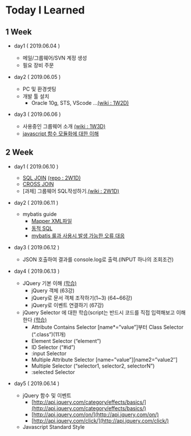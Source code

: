 # Today I Learned

## 1 Week 
* day1 ( 2019.06.04 )
  - 메일/그룹웨어/SVN 계정 생성
  - 필요 장비 주문
  
* day2 ( 2019.06.05 )
  - PC 및 환경셋팅
  - 개발 툴 설치
    + Oracle 10g, STS, VScode ...[(wiki : 1W2D)](https://github.com/fyrn4/TIL/wiki/1W2D)
    
* day3 ( 2019.06.06 )
  - 사용중인 그룹웨어 소개 [(wiki : 1W3D)](https://github.com/fyrn4/TIL/wiki/1W3D)
  - [javascript 함수 모듈화에 대한 이해](http://www.nextree.co.kr/p4150/)
  
## 2 Week
* day1 ( 2019.06.10 )
  - [SQL JOIN](https://www.youtube.com/watch?v=2Xa54XBXbk0&list=PLuHgQVnccGMAG1O1BRZCT3wkD_aPmPylq) [(repo : 2W1D)](https://github.com/fyrn4/TIL/tree/master/2W1D)
  - [CROSS JOIN](https://thebook.io/006696/part01/ch06/03/03/)
  - [과제] 그룹웨어 SQL작성하기.[(wiki : 2W1D)](https://github.com/fyrn4/TIL/wiki/2W1D)
  
* day2 ( 2019.06.11 )
  - mybatis guide
    - [Mapper XML파일](http://www.mybatis.org/mybatis-3/ko/sqlmap-xml.html)
    - [동적 SQL](http://www.mybatis.org/mybatis-3/ko/dynamic-sql.html)
    - [mybatis 룰과 사용시 발생 가능한 오류 대응](https://github.com/jaeyeolkim/jaeyeolkim.github.io/wiki/mybatis)
    
* day3 ( 2019.06.12 )
  - JSON 호출하여 결과를 console.log로 출력.(INPUT 하나의 조회조건)

* day4 ( 2019.06.13 )  
  - JQuery 기본 이해 [(학습)](https://www.youtube.com/watch?v=iQlURl_QjAk&list=PLBXuLgInP-5kLy13XLuK8iBWVFDBJygYr&index=67)
      - jQuery 객체 (63강)
      - jQuery로 문서 객체 조작하기(1~3) (64~66강)
      - jQuery로 이벤트 연결하기 (67강)
  - jQuery Selector 에 대한 학습(script는 반드시 코드를 직접 입력해보고 이해한다 [(학습)](https://api.jquery.com/category/selectors/)
    - Attribute Contains Selector [name*=”value”]부터 Class Selector (“.class”)(11개)
    - Element Selector (“element”)
    - ID Selector (“#id”)
    - :input Selector
    - Multiple Attribute Selector [name=”value”][name2=”value2″]
    - Multiple Selector (“selector1, selector2, selectorN”)
    - :selected Selector
    
* day5 ( 2019.06.14 )
  - jQuery 함수 및 이벤트
    - [http://api.jquery.com/category/effects/basics/](http://api.jquery.com/category/effects/basics/)
    - [http://api.jquery.com/on/](http://api.jquery.com/on/)
    - [http://api.jquery.com/click/](http://api.jquery.com/click/)
  - Javascript Standard Style
